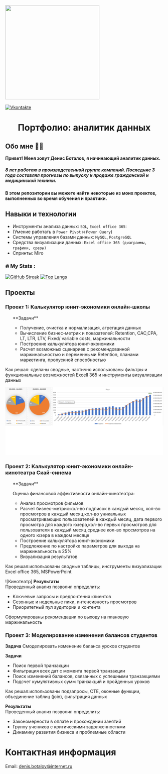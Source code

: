 <img src="https://media.giphy.com/media/hE7qzzcOwXh5u/giphy.gif" width="300" height="300">

[![Vkontakte](https://img.shields.io/badge/VK-green?logo=VK&logoColor=white)](https://vk.com/id9614535)
<h1 align="center">Портфолио: аналитик данных

## Обо мне :man_technologist:

**Привет! Меня зовут Денис Боталов, я начинающий аналитик данных.** 

<h5>8 лет работаю в производственной группе компаний. Последние 3 года составлял прогнозы по выпуску и продаже гражданской и медицинской техники.</h5>
 
**В этом репозитории вы можете найти некоторые из моих проектов, выполненных во время обучения и практики.**


## Навыки и технологии
- Инструменты анализа данных: ``SQL``, ``Excel office 365``: 
- (Умение работать в ``Power Pivot`` и ``Power Query``)
- Системы управления базами данных: ``MySQL``, ``PostgreSQL``
- Средства визуализации данных: ``Excel office 365 (диаграммы, графики, срезы)``
- Спринты: Miro

### :fire: My Stats :
[![GitHub Streak](http://github-readme-streak-stats.herokuapp.com?user=BotalovD&theme=dark&background=000000)](https://git.io/streak-stats)
[![Top Langs](https://github-readme-stats.vercel.app/api/top-langs/?username=BotalovD&layout=compact&theme=vision-friendly-dark)](https://github.com/anuraghazra/github-readme-stats)

## Проекты
### Проект 1: Калькулятор юнит-экономики онлайн-школы

<ol>
**Задачи**
 
 - Получение, очистка и нормализация, агрегация данных
 - Вычисление бизнес-метрик и показателей: Retention, CAC,CPA, LT, LTR, LTV, Fixed/ variable costs, маржинальности
 - Построение калькулятора юнит-экономики
 - Расчет возможных сценариев с рекомендованной маржинальностью и переменными Retention, планами маркетинга, пропускной способностью
 </ol>

<p>Как решал: сделаны сводные, частично использованы фильтры и функциональные возможностей Excell 365 и инструменты визуализации данных<p>

![Школаоналайн](https://github.com/BotalovD/generald/blob/main/%D0%BE%D0%BD%D0%BB%D0%B0%D0%B9%D0%BD%20%D1%88%D0%BA%D0%BE%D0%BB%D0%B0%20%D0%93%D1%80%D0%B0%D1%84%D0%B8%D0%BA%D0%B8.png)

### Проект 2: Калькулятор юнит-экономики онлайн-кинотеатра Скай-синема

<ol>
**Задачи**  
 
Оценка финансовой эффективности онлайн-кинотеатра:
- Анализ просмотров фильмов
- Расчет бизнес-метрик:кол-во подписок в каждый месяц, кол-во просмотров в каждый месяц,кол-во уникальных просматривающих пользователей в каждый месяц, дата первого просмотра для каждого юзера,кол-во первых просмотров для пользователя в каждый месяц,среднее кол-во просмотров на одного юзера в каждом месяце
- Построение калькулятора юнит-экономики
- Предложение по настройке параметров для выхода на маржинальность в 25%
- Визуализация результатов
 </ol>
<p>Как решал:использованы сводные таблицы, инструменты визуализации Excel office 365, MSPowerPoint<p> 
 
![Кинотеатр]
**Результаты**  
Проведенный анализ позволил определить:
- Ключевые запросы и предпочтения клиентов
- Сезонные и недельные пики, интенсивность просмотров
- Приоритетный пул аудитории и контента

Сформулированы рекомендации по выходу на плановую маржинальность

### Проект 3: Моделирование изменения балансов студентов


**Задача** 
Смоделировать изменение баланса уроков студентов

**Задачи**  
* Поиск первой транзакции
* Фильтрация всех дат с момента первой транзакции
* Поиск изменений балансов, связанных с успешными транзакциями
* Подсчет кумулятивных сумм транзакций и пройденных уроков

<p>Как решал:использованы подзапросы, CTE, оконные функции, объединение таблиц (join), фильтрация данных<p>

**Результаты**  
Проведенный анализ позволил определить:
- Закономерности в оплате и прохождении занятий
- Группу учеников с критическими задолженностями
- Динамику развития бизнеса и проблемные области

# Контактная информация
Email: <denis.botalov@internet.ru>
